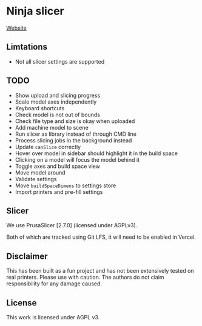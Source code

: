 # Ninja slicer

[Website](https://ninja-slicer.vercel.app/)

## Limtations
- Not all slicer settings are supported

## TODO
- Show upload and slicing progress
- Scale model axes independently
- Keyboard shortcuts
- Check model is not out of bounds
- Check file type and size is okay when uploaded
- Add machine model to scene
- Run slicer as library instead of through CMD line
- Process slicing jobs in the background instead 
- Update `canSlice` correctly
- Hover over model in sidebar should highlight it in the build space
- Clicking on a model will focus the model behind it
- Toggle axes and build space view
- Move model around
- Validate settings
- Move `buildSpaceDimens` to settings store
- Import printers and pre-fill settings



## Slicer

We use PrusaSlicer [2.7.0] (licensed under AGPLv3).

Both of which are tracked using Git LFS, it will need to be enabled in Vercel.

<!-- PrusaSlicer-2.7.0+linux-x64-GTK3-202311231454.tar.bz2 and PrusaSlicer-2.7.0+MacOS-universal-202311231501.dmg -->




## Disclaimer

This has been built as a fun project and has not been extensively tested on real printers. Please use with caution. The authors do not claim responsibility for any damage caused.


## License

This work is licensed under AGPL v3.
